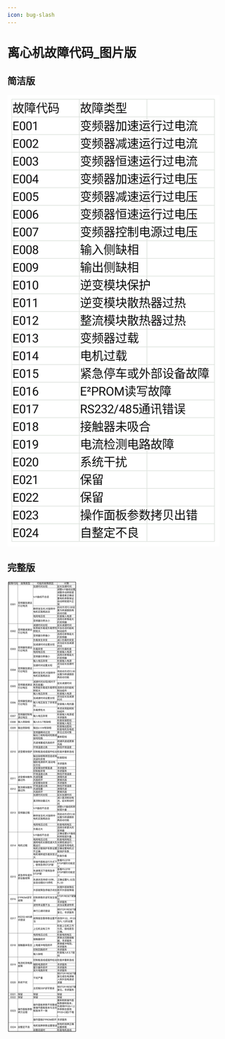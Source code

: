 ```yaml
---
icon: bug-slash
---
```


# 离心机故障代码_图片版

## 简洁版

![图片](离心机故障代码_简洁版.png)

## 完整版

![图片](离心机故障代码_完整版.png)
